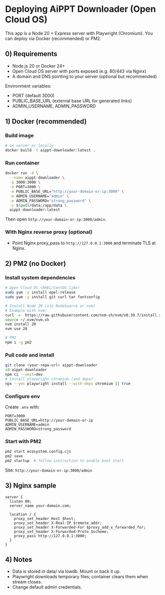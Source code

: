 # Deploying AiPPT Downloader (Open Cloud OS)

This app is a Node 20 + Express server with Playwright (Chromium). You can deploy via Docker (recommended) or PM2.

## 0) Requirements
- Node.js 20 or Docker 24+
- Open Cloud OS server with ports exposed (e.g. 80/443 via Nginx)
- A domain and DNS pointing to your server (optional but recommended)

Environment variables:
- PORT (default 3000)
- PUBLIC_BASE_URL (external base URL for generated links)
- ADMIN_USERNAME, ADMIN_PASSWORD

## 1) Docker (recommended)

### Build image
```bash
# on server or locally
docker build -t aippt-downloader:latest .
```

### Run container
```bash
docker run -d \
  --name aippt-downloader \
  -p 3000:3000 \
  -e PORT=3000 \
  -e PUBLIC_BASE_URL="http://your-domain-or-ip:3000" \
  -e ADMIN_USERNAME="admin" \
  -e ADMIN_PASSWORD="strong_password" \
  -v $(pwd)/data:/app/data \
  aippt-downloader:latest
```

Then open `http://your-domain-or-ip:3000/admin`.

### With Nginx reverse proxy (optional)
- Point Nginx proxy_pass to `http://127.0.0.1:3000` and terminate TLS at Nginx.

## 2) PM2 (no Docker)

### Install system dependencies
```bash
# Open Cloud OS (RHEL/CentOS-like)
sudo yum -y install epel-release
sudo yum -y install git curl tar fontconfig

# Install Node 20 (via NodeSource or nvm)
# Example with nvm:
curl -o- https://raw.githubusercontent.com/nvm-sh/nvm/v0.39.7/install.sh | bash
source ~/.nvm/nvm.sh
nvm install 20
nvm use 20

# PM2
npm i -g pm2
```

### Pull code and install
```bash
git clone <your-repo-url> aippt-downloader
cd aippt-downloader
npm ci --omit=dev
# Install playwright chromium (and deps)
npx --yes playwright install --with-deps chromium || true
```

### Configure env
Create `.env` with:
```
PORT=3000
PUBLIC_BASE_URL=http://your-domain-or-ip
ADMIN_USERNAME=admin
ADMIN_PASSWORD=strong_password
```

### Start with PM2
```bash
pm2 start ecosystem.config.cjs
pm2 save
pm2 startup  # follow instruction to enable boot start
```

Site: `http://your-domain-or-ip:3000/admin`

## 3) Nginx sample
```
server {
  listen 80;
  server_name your-domain.com;

  location / {
    proxy_set_header Host $host;
    proxy_set_header X-Real-IP $remote_addr;
    proxy_set_header X-Forwarded-For $proxy_add_x_forwarded_for;
    proxy_set_header X-Forwarded-Proto $scheme;
    proxy_pass http://127.0.0.1:3000;
  }
}
```

## 4) Notes
- Data is stored in data/ via lowdb. Mount or back it up.
- Playwright downloads temporary files; container clears them when stream closes.
- Change default admin credentials.
